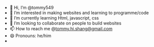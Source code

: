 - 👋 Hi, I’m @tommy549
- 👀 I’m interested in making websites and learning to programme/code
- 🌱 I’m currently learning Html, javascript, css
- 💞️ I’m looking to collaborate on people to build websites
- 📫 How to reach me @tommy.hi.shang@gmail.com
- 😄 Pronouns: he/him
- 
<!---
tommy549/tommy549 is a ✨ special ✨ repository because its `README.md` (this file) appears on your GitHub profile.
You can click the Preview link to take a look at your changes.
--->
